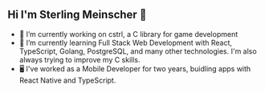 ## Hi I'm Sterling Meinscher 👋

- 🔭 I’m currently working on cstrl, a C library for game development
- 🌱 I’m currently learning Full Stack Web Development with React, TypeScript, Golang, PostgreSQL, and many other technologies. I'm also always trying to improve my C skills.
- 🖥️ I've worked as a Mobile Developer for two years, buidling apps with React Native and TypeScript.

<!--
**smeinscher/smeinscher** is a ✨ _special_ ✨ repository because its `README.md` (this file) appears on your GitHub profile.

Here are some ideas to get you started:

- 🔭 I’m currently working on ...
- 🌱 I’m currently learning ...
- 👯 I’m looking to collaborate on ...
- 🤔 I’m looking for help with ...
- 💬 Ask me about ...
- 📫 How to reach me: ...
- 😄 Pronouns: ...
- ⚡ Fun fact: ...
-->
